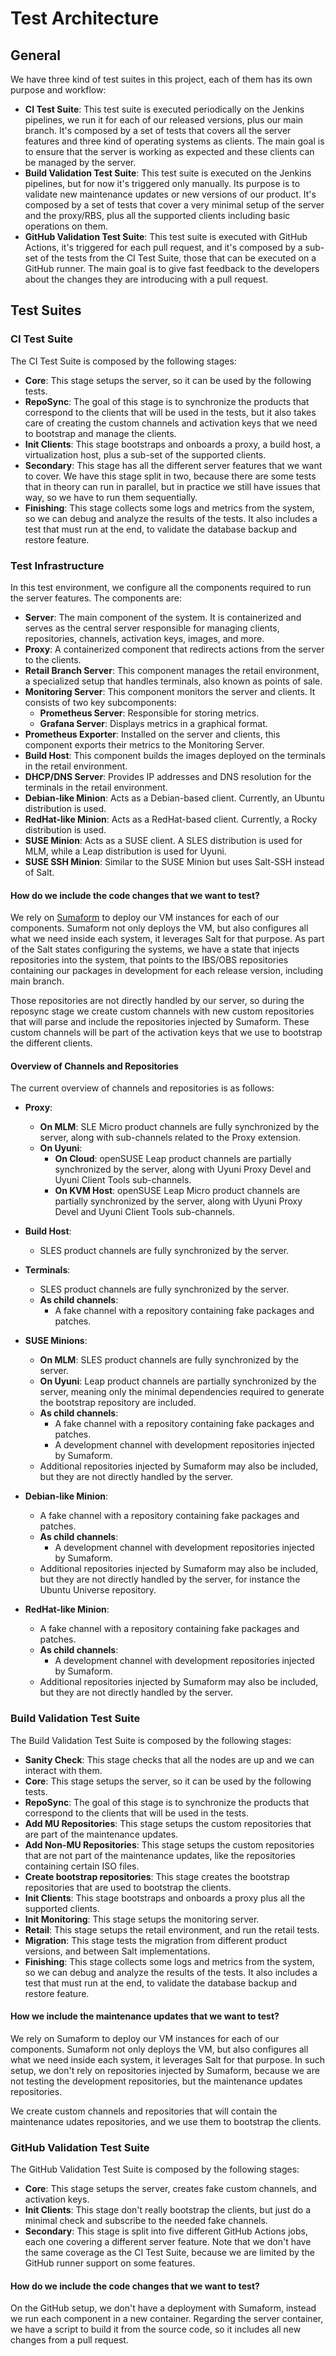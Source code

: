 # Test Architecture

## General

We have three kind of test suites in this project, each of them has its own purpose and workflow:

- **CI Test Suite**: This test suite is executed periodically on the Jenkins pipelines, we run it for each of our released versions, plus our main branch. It's composed by a set of tests that covers all the server features and three kind of operating systems as clients. The main goal is to ensure that the server is working as expected and these clients can be managed by the server.
- **Build Validation Test Suite**: This test suite is executed on the Jenkins pipelines, but for now it's triggered only manually. Its purpose is to validate new maintenance updates or new versions of our product. It's composed by a set of tests that cover a very minimal setup of the server and the proxy/RBS, plus all the supported clients including basic operations on them.
- **GitHub Validation Test Suite**: This test suite is executed with GitHub Actions, it's triggered for each pull request, and it's composed by a sub-set of the tests from the CI Test Suite, those that can be executed on a GitHub runner. The main goal is to give fast feedback to the developers about the changes they are introducing with a pull request.

## Test Suites

### CI Test Suite

The CI Test Suite is composed by the following stages:

- **Core**: This stage setups the server, so it can be used by the following tests.
- **RepoSync**: The goal of this stage is to synchronize the products that correspond to the clients that will be used in the tests, but it also takes care of creating the custom channels and activation keys that we need to bootstrap and manage the clients.
- **Init Clients**: This stage bootstraps and onboards a proxy, a build host, a virtualization host, plus a sub-set of the supported clients.
- **Secondary**: This stage has all the different server features that we want to cover. We have this stage split in two, because there are some tests that in theory can run in parallel, but in practice we still have issues that way, so we have to run them sequentially.
- **Finishing**: This stage collects some logs and metrics from the system, so we can debug and analyze the results of the tests. It also includes a test that must run at the end, to validate the database backup and restore feature.

### Test Infrastructure

In this test environment, we configure all the components required to run the server features. The components are:

- **Server**: The main component of the system. It is containerized and serves as the central server responsible for managing clients, repositories, channels, activation keys, images, and more.
- **Proxy**: A containerized component that redirects actions from the server to the clients.
- **Retail Branch Server**: This component manages the retail environment, a specialized setup that handles terminals, also known as points of sale.
- **Monitoring Server**: This component monitors the server and clients. It consists of two key subcomponents:
    - **Prometheus Server**: Responsible for storing metrics.
    - **Grafana Server**: Displays metrics in a graphical format.
- **Prometheus Exporter**: Installed on the server and clients, this component exports their metrics to the Monitoring Server.
- **Build Host**: This component builds the images deployed on the terminals in the retail environment.
- **DHCP/DNS Server**: Provides IP addresses and DNS resolution for the terminals in the retail environment.
- **Debian-like Minion**: Acts as a Debian-based client. Currently, an Ubuntu distribution is used.
- **RedHat-like Minion**: Acts as a RedHat-based client. Currently, a Rocky distribution is used.
- **SUSE Minion**: Acts as a SUSE client. A SLES distribution is used for MLM, while a Leap distribution is used for Uyuni.
- **SUSE SSH Minion**: Similar to the SUSE Minion but uses Salt-SSH instead of Salt.

#### How do we include the code changes that we want to test?

We rely on [Sumaform](https://github.com/uyuni-project/sumaform) to deploy our VM instances for each of our components. Sumaform not only deploys the VM, but also configures all what we need inside each system, it leverages Salt for that purpose.
As part of the Salt states configuring the systems, we have a state that injects repositories into the system, that points to the IBS/OBS repositories containing our packages in development for each release version, including main branch.

Those repositories are not directly handled by our server, so during the reposync stage we create custom channels with new custom repositories that will parse and include the repositories injected by Sumaform.
These custom channels will be part of the activation keys that we use to bootstrap the different clients.

#### Overview of Channels and Repositories

The current overview of channels and repositories is as follows:

- **Proxy**:
  - **On MLM**: SLE Micro product channels are fully synchronized by the server, along with sub-channels related to the Proxy extension.
  - **On Uyuni**:
    - **On Cloud**: openSUSE Leap product channels are partially synchronized by the server, along with Uyuni Proxy Devel and Uyuni Client Tools sub-channels.
    - **On KVM Host**: openSUSE Leap Micro product channels are partially synchronized by the server, along with Uyuni Proxy Devel and Uyuni Client Tools sub-channels.

- **Build Host**:
  - SLES product channels are fully synchronized by the server.

- **Terminals**:
  - SLES product channels are fully synchronized by the server.
  - **As child channels**:
    - A fake channel with a repository containing fake packages and patches.

- **SUSE Minions**:
  - **On MLM**: SLES product channels are fully synchronized by the server.
  - **On Uyuni**: Leap product channels are partially synchronized by the server, meaning only the minimal dependencies required to generate the bootstrap repository are included.
  - **As child channels**:
    - A fake channel with a repository containing fake packages and patches.
    - A development channel with development repositories injected by Sumaform.
  - Additional repositories injected by Sumaform may also be included, but they are not directly handled by the server.

- **Debian-like Minion**:
  - A fake channel with a repository containing fake packages and patches.
  - **As child channels**:
    - A development channel with development repositories injected by Sumaform.
  - Additional repositories injected by Sumaform may also be included, but they are not directly handled by the server, for instance the Ubuntu Universe repository.

- **RedHat-like Minion**:
  - A fake channel with a repository containing fake packages and patches.
  - **As child channels**:
    - A development channel with development repositories injected by Sumaform.
  - Additional repositories injected by Sumaform may also be included, but they are not directly handled by the server.

### Build Validation Test Suite

The Build Validation Test Suite is composed by the following stages:

- **Sanity Check**: This stage checks that all the nodes are up and we can interact with them.
- **Core**: This stage setups the server, so it can be used by the following tests.
- **RepoSync**: The goal of this stage is to synchronize the products that correspond to the clients that will be used in the tests.
- **Add MU Repositories**: This stage setups the custom repositories that are part of the maintenance updates.
- **Add Non-MU Repositories**: This stage setups the custom repositories that are not part of the maintenance updates, like the repositories containing certain ISO files.
- **Create bootstrap repositories**: This stage creates the bootstrap repositories that are used to bootstrap the clients.
- **Init Clients**: This stage bootstraps and onboards a proxy plus all the supported clients.
- **Init Monitoring**: This stage setups the monitoring server.
- **Retail**: This stage setups the retail environment, and run the retail tests.
- **Migration**: This stage tests the migration from different product versions, and between Salt implementations.
- **Finishing**: This stage collects some logs and metrics from the system, so we can debug and analyze the results of the tests. It also includes a test that must run at the end, to validate the database backup and restore feature.

#### How we include the maintenance updates that we want to test?

We rely on Sumaform to deploy our VM instances for each of our components. Sumaform not only deploys the VM, but also configures all what we need inside each system, it leverages Salt for that purpose.
In such setup, we don't rely on repositories injected by Sumaform, because we are not testing the development repositories, but the maintenance updates repositories.

We create custom channels and repositories that will contain the maintenance udates repositories, and we use them to bootstrap the clients.

### GitHub Validation Test Suite

The GitHub Validation Test Suite is composed by the following stages:

- **Core**: This stage setups the server, creates fake custom channels, and activation keys.
- **Init Clients**: This stage don't really bootstrap the clients, but just do a minimal check and subscribe to the needed fake channels.
- **Secondary**: This stage is split into five different GitHub Actions jobs, each one covering a different server feature. Note that we don't have the same coverage as the CI Test Suite, because we are limited by the GitHub runner support on some features.

#### How do we include the code changes that we want to test?

On the GitHub setup, we don't have a deployment with Sumaform, instead we run each component in a new container.
Regarding the server container, we have a script to build it from the source code, so it includes all new changes from a pull request.
